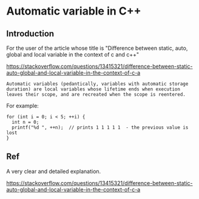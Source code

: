 # Automatic variable in C++
## Introduction
For the user of the article whose title is "Difference between static, auto, global and local variable in the context of c and c++"

https://stackoverflow.com/questions/13415321/difference-between-static-auto-global-and-local-variable-in-the-context-of-c-a

    Automatic variables (pedantically, variables with automatic storage duration) are local variables whose lifetime ends when execution leaves their scope, and are recreated when the scope is reentered.

For example:

    for (int i = 0; i < 5; ++i) {
      int n = 0;
      printf("%d ", ++n);  // prints 1 1 1 1 1  - the previous value is lost
    }

## Ref
A very clear and detailed explanation.

https://stackoverflow.com/questions/13415321/difference-between-static-auto-global-and-local-variable-in-the-context-of-c-a
